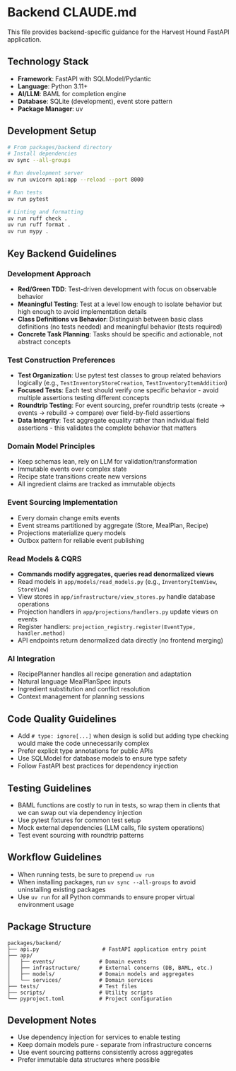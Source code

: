 # Backend CLAUDE.md

This file provides backend-specific guidance for the Harvest Hound FastAPI application.

## Technology Stack

- **Framework**: FastAPI with SQLModel/Pydantic
- **Language**: Python 3.11+
- **AI/LLM**: BAML for completion engine
- **Database**: SQLite (development), event store pattern
- **Package Manager**: uv

## Development Setup

```bash
# From packages/backend directory
# Install dependencies
uv sync --all-groups

# Run development server
uv run uvicorn api:app --reload --port 8000

# Run tests
uv run pytest

# Linting and formatting
uv run ruff check .
uv run ruff format .
uv run mypy .
```

## Key Backend Guidelines

### Development Approach
- **Red/Green TDD**: Test-driven development with focus on observable behavior
- **Meaningful Testing**: Test at a level low enough to isolate behavior but high enough to avoid implementation details
- **Class Definitions vs Behavior**: Distinguish between basic class definitions (no tests needed) and meaningful behavior (tests required)
- **Concrete Task Planning**: Tasks should be specific and actionable, not abstract concepts

### Test Construction Preferences
- **Test Organization**: Use pytest test classes to group related behaviors logically (e.g., `TestInventoryStoreCreation`, `TestInventoryItemAddition`)
- **Focused Tests**: Each test should verify one specific behavior - avoid multiple assertions testing different concepts
- **Roundtrip Testing**: For event sourcing, prefer roundtrip tests (create → events → rebuild → compare) over field-by-field assertions
- **Data Integrity**: Test aggregate equality rather than individual field assertions - this validates the complete behavior that matters

### Domain Model Principles
- Keep schemas lean, rely on LLM for validation/transformation
- Immutable events over complex state
- Recipe state transitions create new versions
- All ingredient claims are tracked as immutable objects

### Event Sourcing Implementation
- Every domain change emits events
- Event streams partitioned by aggregate (Store, MealPlan, Recipe)
- Projections materialize query models
- Outbox pattern for reliable event publishing

### Read Models & CQRS
- **Commands modify aggregates, queries read denormalized views**
- Read models in `app/models/read_models.py` (e.g., `InventoryItemView`, `StoreView`)
- View stores in `app/infrastructure/view_stores.py` handle database operations
- Projection handlers in `app/projections/handlers.py` update views on events
- Register handlers: `projection_registry.register(EventType, handler.method)`
- API endpoints return denormalized data directly (no frontend merging)

### AI Integration
- RecipePlanner handles all recipe generation and adaptation
- Natural language MealPlanSpec inputs
- Ingredient substitution and conflict resolution
- Context management for planning sessions

## Code Quality Guidelines

- Add `# type: ignore[...]` when design is solid but adding type checking would make the code unnecessarily complex
- Prefer explicit type annotations for public APIs
- Use SQLModel for database models to ensure type safety
- Follow FastAPI best practices for dependency injection

## Testing Guidelines

- BAML functions are costly to run in tests, so wrap them in clients that we can swap out via dependency injection
- Use pytest fixtures for common test setup
- Mock external dependencies (LLM calls, file system operations)
- Test event sourcing with roundtrip patterns

## Workflow Guidelines

- When running tests, be sure to prepend `uv run`
- When installing packages, run `uv sync --all-groups` to avoid uninstalling existing packages
- Use `uv run` for all Python commands to ensure proper virtual environment usage

## Package Structure

```
packages/backend/
├── api.py                    # FastAPI application entry point
├── app/
│   ├── events/              # Domain events
│   ├── infrastructure/      # External concerns (DB, BAML, etc.)
│   ├── models/              # Domain models and aggregates
│   └── services/            # Domain services
├── tests/                   # Test files
├── scripts/                 # Utility scripts
└── pyproject.toml           # Project configuration
```

## Development Notes

- Use dependency injection for services to enable testing
- Keep domain models pure - separate from infrastructure concerns
- Use event sourcing patterns consistently across aggregates
- Prefer immutable data structures where possible